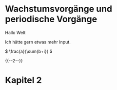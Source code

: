 # Wachstumsvorgänge und periodische Vorgänge

Hallo Welt

Ich hätte gern etwas mehr Input.


$ \frac{a}{\sum{b+i}} $

{{--2--}}

# Kapitel 2
